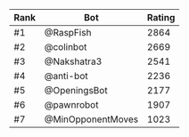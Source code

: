 Rank|Bot|Rating
---|---|---
#1|@RaspFish|2864
#2|@colinbot|2669
#3|@Nakshatra3|2541
#4|@anti-bot|2236
#5|@OpeningsBot|2177
#6|@pawnrobot|1907
#7|@MinOpponentMoves|1023
